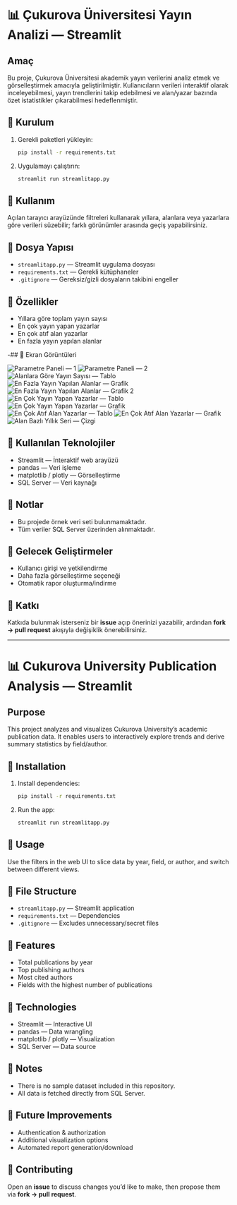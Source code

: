 # 📊 Çukurova Üniversitesi Yayın Analizi — Streamlit

## Amaç
Bu proje, Çukurova Üniversitesi akademik yayın verilerini analiz etmek ve görselleştirmek amacıyla geliştirilmiştir. Kullanıcıların verileri interaktif olarak inceleyebilmesi, yayın trendlerini takip edebilmesi ve alan/yazar bazında özet istatistikler çıkarabilmesi hedeflenmiştir.

## 🚀 Kurulum
1. Gerekli paketleri yükleyin:
   ```bash
   pip install -r requirements.txt
   ```
2. Uygulamayı çalıştırın:
   ```bash
   streamlit run streamlitapp.py
   ```

## 🧭 Kullanım
Açılan tarayıcı arayüzünde filtreleri kullanarak yıllara, alanlara veya yazarlara göre verileri süzebilir; farklı görünümler arasında geçiş yapabilirsiniz.

## 📂 Dosya Yapısı
- `streamlitapp.py` — Streamlit uygulama dosyası
- `requirements.txt` — Gerekli kütüphaneler
- `.gitignore` — Gereksiz/gizli dosyaların takibini engeller

## 🎯 Özellikler
- Yıllara göre toplam yayın sayısı
- En çok yayın yapan yazarlar
- En çok atıf alan yazarlar
- En fazla yayın yapılan alanlar

-## 📸 Ekran Görüntüleri

![Parametre Paneli — 1](images/Ekran%20Resmi%202025-08-27%2014.17.05.png)
![Parametre Paneli — 2](images/Ekran%20Resmi%202025-08-27%2014.17.15.png)
![Alanlara Göre Yayın Sayısı — Tablo](images/Ekran%20Resmi%202025-08-27%2014.17.27.png)
![En Fazla Yayın Yapılan Alanlar — Grafik](images/Ekran%20Resmi%202025-08-27%2014.17.35.png)
![En Fazla Yayın Yapılan Alanlar — Grafik 2](images/Ekran%20Resmi%202025-08-27%2014.18.05.png)
![En Çok Yayın Yapan Yazarlar — Tablo](images/Ekran%20Resmi%202025-08-27%2014.17.42.png)
![En Çok Yayın Yapan Yazarlar — Grafik](images/Ekran%20Resmi%202025-08-27%2014.17.48.png)
![En Çok Atıf Alan Yazarlar — Tablo](images/Ekran%20Resmi%202025-08-27%2014.17.58.png)
![En Çok Atıf Alan Yazarlar — Grafik](images/Ekran%20Resmi%202025-08-27%2014.18.11.png)
![Alan Bazlı Yıllık Seri — Çizgi](images/Ekran%20Resmi%202025-08-27%2014.17.54.png)

## 🧰 Kullanılan Teknolojiler
- Streamlit — İnteraktif web arayüzü
- pandas — Veri işleme
- matplotlib / plotly — Görselleştirme
- SQL Server — Veri kaynağı

## 📌 Notlar
- Bu projede örnek veri seti bulunmamaktadır.
- Tüm veriler SQL Server üzerinden alınmaktadır.

## 🔧 Gelecek Geliştirmeler
- Kullanıcı girişi ve yetkilendirme
- Daha fazla görselleştirme seçeneği
- Otomatik rapor oluşturma/indirme

## 🤝 Katkı
Katkıda bulunmak isterseniz bir **issue** açıp önerinizi yazabilir, ardından **fork → pull request** akışıyla değişiklik önerebilirsiniz.

---

# 📊 Cukurova University Publication Analysis — Streamlit

## Purpose
This project analyzes and visualizes Cukurova University’s academic publication data. It enables users to interactively explore trends and derive summary statistics by field/author.

## 🚀 Installation
1. Install dependencies:
   ```bash
   pip install -r requirements.txt
   ```
2. Run the app:
   ```bash
   streamlit run streamlitapp.py
   ```

## 🧭 Usage
Use the filters in the web UI to slice data by year, field, or author, and switch between different views.

## 📂 File Structure
- `streamlitapp.py` — Streamlit application
- `requirements.txt` — Dependencies
- `.gitignore` — Excludes unnecessary/secret files

## 🎯 Features
- Total publications by year
- Top publishing authors
- Most cited authors
- Fields with the highest number of publications

## 🧰 Technologies
- Streamlit — Interactive UI
- pandas — Data wrangling
- matplotlib / plotly — Visualization
- SQL Server — Data source

## 📌 Notes
- There is no sample dataset included in this repository.
- All data is fetched directly from SQL Server.

## 🔧 Future Improvements
- Authentication & authorization
- Additional visualization options
- Automated report generation/download

## 🤝 Contributing
Open an **issue** to discuss changes you’d like to make, then propose them via **fork → pull request**.